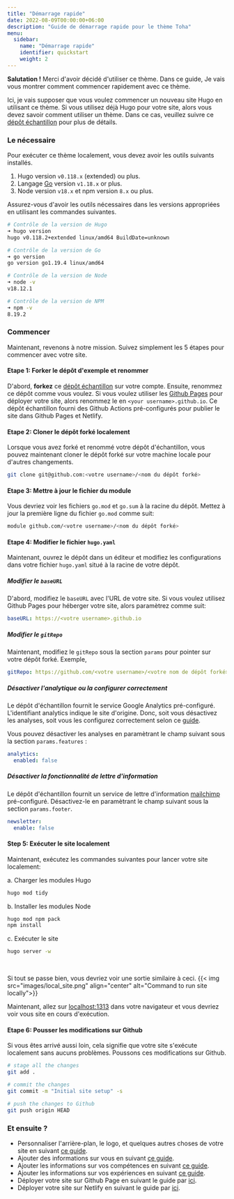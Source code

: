 ```yaml
---
title: "Démarrage rapide"
date: 2022-08-09T00:00:00+06:00
description: "Guide de démarrage rapide pour le thème Toha"
menu:
  sidebar:
    name: "Démarrage rapide"
    identifier: quickstart
    weight: 2
---
```


**Salutation !** Merci d'avoir décidé d'utiliser ce thème. Dans ce guide, Je vais vous montrer comment commencer rapidement avec ce thème.

Ici, je vais supposer que vous voulez commencer un nouveau site Hugo en utilisant ce thème. Si vous utilisez déjà Hugo pour votre site, alors vous devez savoir comment utiliser un thème. Dans ce cas, veuillez suivre ce [dépôt échantillon](https://github.com/hugo-toha/hugo-toha.github.io) pour plus de détails.

### Le nécessaire

Pour exécuter ce thème localement, vous devez avoir les outils suivants installés.

1. Hugo version `v0.118.x` (extended) ou plus.
2. Langage [Go](https://go.dev/doc/install) version `v1.18.x` or plus.
3. Node version `v18.x` et npm version `8.x` ou plus.

Assurez-vous d'avoir les outils nécessaires dans les versions appropriées en utilisant les commandes suivantes.

```bash
# Contrôle de la version de Hugo
➜ hugo version
hugo v0.118.2+extended linux/amd64 BuildDate=unknown

# Contrôle de la version de Go
➜ go version
go version go1.19.4 linux/amd64

# Contrôle de la version de Node
➜ node -v
v18.12.1

# Contrôle de la version de NPM
➜ npm -v
8.19.2
```

### Commencer

Maintenant, revenons à notre mission. Suivez simplement les 5 étapes pour commencer avec votre site.

#### Etape 1: Forker le dépôt d'exemple et renommer

D'abord, **forkez** ce [dépôt échantillon](https://github.com/hugo-toha/hugo-toha.github.io) sur votre compte. Ensuite, renommez ce dépôt comme vous voulez. Si vous voulez utiliser les [Github Pages](https://pages.github.com/) pour déployer votre site, alors renommez le en `<your username>.github.io`. Ce dépôt échantillon fourni des Github Actions pré-configurés pour publier le site dans Github Pages et Netlify.

#### Etape 2: Cloner le dépôt forké localement

Lorsque vous avez forké et renommé votre dépôt d'échantillon, vous pouvez maintenant cloner le dépôt forké sur votre machine locale pour d'autres changements.

```bash
git clone git@github.com:<votre username>/<nom du dépôt forké>
```

#### Etape 3: Mettre à jour le fichier du module

Vous devriez voir les fichiers `go.mod` et `go.sum` à la racine du dépôt. Mettez à jour la première ligne du fichier `go.mod` comme suit:

```bash
module github.com/<votre username>/<nom du dépôt forké>
```

#### Etape 4: Modifier le fichier `hugo.yaml`

Maintenant, ouvrez le dépôt dans un éditeur et modifiez les configurations dans votre fichier `hugo.yaml` situé à la racine de votre dépôt.

##### Modifier le `baseURL`

D'abord, modifiez le `baseURL` avec l'URL de votre site. Si vous voulez utilisez Github Pages pour héberger votre site, alors paramètrez comme suit:

```yaml
baseURL: https://<votre username>.github.io
```

##### Modifier le `gitRepo`

Maintenant, modifiez le `gitRepo` sous la section `params` pour pointer sur votre dépôt forké. Exemple,

```yaml
gitRepo: https://github.com/<votre username>/<votre nom de dépôt forké>
```

##### Désactiver l'analytique ou la configurer correctement

Le dépôt d'échantillon fournit le service Google Analytics pré-configuré. L'identifiant analytics indique le site d'origine. Donc, soit vous désactivez les analyses, soit vous les configurez correctement selon ce [guide](/posts/analytics/).

Vous pouvez désactiver les analyses en paramètrant le champ suivant sous la section `params.features` :

```yaml
analytics:
  enabled: false
```

##### Désactiver la fonctionnalité de lettre d'information

Le dépôt d'échantillon fournit un service de lettre d'information [mailchimp](https://mailchimp.com/) pré-configuré. Désactivez-le en paramètrant le champ suivant sous la section `params.footer`.

```yaml
newsletter:
  enable: false
```

#### Step 5: Exécuter le site localement

Maintenant, exécutez les commandes suivantes pour lancer votre site localement:

a. Charger les modules Hugo

```bash
hugo mod tidy
```

b. Installer les modules Node

```bash
hugo mod npm pack
npm install
```

c. Exécuter le site

```bash
hugo server -w
```  

<br>

Si tout se passe bien, vous devriez voir une sortie similaire à ceci.
{{< img src="images/local_site.png" align="center" alt="Command to run site locally">}}

Maintenant, allez sur [localhost:1313](http://localhost:1313/) dans votre navigateur et vous devriez voir vous site en cours d'exécution.

#### Etape 6: Pousser les modifications sur Github

Si vous êtes arrivé aussi loin, cela signifie que votre site s'exécute localement sans aucuns problèmes. Poussons ces modifications sur Github.

```bash
# stage all the changes
git add .

# commit the changes
git commit -m "Initial site setup" -s

# push the changes to Github
git push origin HEAD
```

### Et ensuite ?

- Personnaliser l'arrière-plan, le logo, et quelques autres choses de votre site en suivant [ce guide](/fr/posts/configuration/site-parameters/).
- Ajouter des informations sur vous en suivant [ce guide](/fr/posts/configuration/sections/about/).
- Ajouter les informations sur vos compétences en suivant [ce guide](/fr/posts/configuration/sections/skills/).
- Ajouter les informations sur vos expériences en suivant [ce guide](/fr/posts/configuration/sections/experiences/).
- Déployer votre site sur Github Page en suivant le guide par [ici](/fr/posts/getting-started/github-pages/).
- Déployer votre site sur Netlify en suivant le guide par [ici](/fr/posts/getting-started/netlify/).

